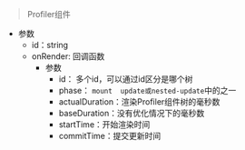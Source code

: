 > Profiler组件
- 参数
	- id：string
	- onRender: 回调函数
		- 参数
			- id： 多个id，可以通过id区分是哪个树
			- phase： `mount  update或nested-update`中的之一
			- actualDuration：渲染Profiler组件树的毫秒数
			- baseDuration：没有优化情况下的毫秒数
			- startTime：开始渲染时间
			- commitTime：提交更新时间
			